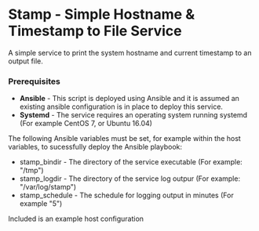 # Stamp - Simple Hostname & Timestamp to File Service

A simple service to print the system hostname and current timestamp to an output file.

### Prerequisites

* **Ansible** - This script is deployed using Ansible and it is assumed an existing ansible configuration is in place to deploy this service.
* **Systemd** - The service requires an operating system running systemd (For example CentOS 7, or Ubuntu 16.04)

The following Ansible variables must be set, for example within the host variables, to sucessfully deploy the Ansible playbook:

* stamp_bindir - The directory of the service executable (For example: "/tmp")
* stamp_logdir - The directory of the service log outpur (For example: "/var/log/stamp")
* stamp_schedule - The schedule for logging output in minutes (For example "5")

Included is an example host configuration 
